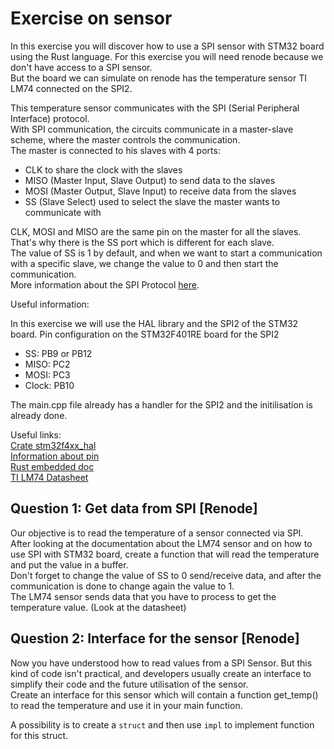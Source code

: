 # Exercise on sensor

In this exercise you will discover how to use a SPI sensor with STM32 board using the Rust language.
For this exercise you will need renode because we don't have access to a SPI sensor.  
But the board we can simulate on renode has the temperature sensor TI LM74 connected on the SPI2.

This temperature sensor communicates with the SPI (Serial Peripheral Interface) protocol.  
With SPI communication, the circuits communicate in a master-slave scheme, where the master controls the communication.  
The master is connected to his slaves with 4 ports:

- CLK to share the clock with the slaves
- MISO (Master Input, Slave Output) to send data to the slaves
- MOSI (Master Output, Slave Input) to receive data from the slaves
- SS (Slave Select) used to select the slave the master wants to communicate with

CLK, MOSI and MISO are the same pin on the master for all the slaves.
That's why there is the SS port which is different for each slave.  
The value of SS is 1 by default, and when we want to start a communication with a specific slave, we change the value to 0 and then start the communication.  
More information about the SPI Protocol [here](https://www.circuitbasics.com/basics-of-the-spi-communication-protocol/).

Useful information:  

In this exercise we will use the HAL library and the SPI2 of the STM32 board.
Pin configuration on the STM32F401RE board for the SPI2

- SS: PB9 or PB12  
- MISO: PC2  
- MOSI: PC3  
- Clock: PB10  

The main.cpp file already has a handler for the SPI2 and the initilisation is already done.

Useful links:  
[Crate stm32f4xx_hal](https://docs.rs/stm32f4xx-hal/latest/stm32f4xx_hal/)  
[Information about pin](https://os.mbed.com/platforms/ST-Nucleo-F401RE/)  
[Rust embedded doc](https://docs.rust-embedded.org/book/intro/index.html/)  
[TI LM74 Datasheet](https://pdf1.alldatasheet.net/datasheet-pdf/view/9026/NSC/LM74.html)  

## Question 1: Get data from SPI [Renode]

Our objective is to read the temperature of a sensor connected via SPI.  
After looking at the documentation about the LM74 sensor and on how to use SPI with STM32 board,
create a function that will read the temperature and put the value in a buffer.  
Don't forget to change the value of SS to 0 send/receive data, and after the communication is done to change again the value to 1.  
The LM74 sensor sends data that you have to process to get the temperature value. (Look at the datasheet)  

## Question 2: Interface for the sensor [Renode]

Now you have understood how to read values from a SPI Sensor.
But this kind of code isn't practical, and developers usually create an interface to simplify their code and the future utilisation of the sensor.  
Create an interface for this sensor which will contain a function get_temp() to read the temperature and use it in your main function.

A possibility is to create a `struct` and then use `impl` to implement function for this struct.
